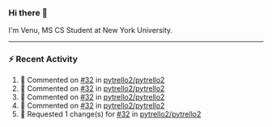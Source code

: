 ### Hi there 👋

I'm Venu, MS CS Student at New York University.

---

### :zap: Recent Activity

<!--RECENT_ACTIVITY:start-->
1. 💬 Commented on [#32](https://github.com/pytrello2/pytrello2/pull/32#discussion_r1432259090) in [pytrello2/pytrello2](https://github.com/pytrello2/pytrello2)
2. 💬 Commented on [#32](https://github.com/pytrello2/pytrello2/pull/32#discussion_r1432257639) in [pytrello2/pytrello2](https://github.com/pytrello2/pytrello2)
3. 💬 Commented on [#32](https://github.com/pytrello2/pytrello2/pull/32#discussion_r1432256279) in [pytrello2/pytrello2](https://github.com/pytrello2/pytrello2)
4. 💬 Commented on [#32](https://github.com/pytrello2/pytrello2/pull/32#discussion_r1432257695) in [pytrello2/pytrello2](https://github.com/pytrello2/pytrello2)
5. 🔴 Requested 1 change(s) for [#32](https://github.com/pytrello2/pytrello2/pull/32#pullrequestreview-1790176180) in [pytrello2/pytrello2](https://github.com/pytrello2/pytrello2)
<!--RECENT_ACTIVITY:end-->

<!--
**vchrombie/vchrombie** is a ✨ _special_ ✨ repository because its `README.md` (this file) appears on your GitHub profile.

Here are some ideas to get you started:

- 🔭 I’m currently working on ...
- 🌱 I’m currently learning ...
- 👯 I’m looking to collaborate on ...
- 🤔 I’m looking for help with ...
- 💬 Ask me about ...
- 📫 How to reach me: ...
- 😄 Pronouns: ...
- ⚡ Fun fact: ...
-->
